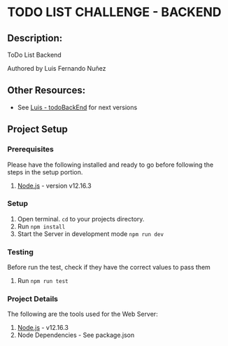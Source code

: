 # TODO LIST CHALLENGE - BACKEND

##  Description:

ToDo List Backend

Authored by Luis Fernando Nuñez

## Other Resources:

* See [Luis - todoBackEnd](https://github.com/luisiy01/todoBackEnd) for next versions

## Project Setup

### Prerequisites

Please have the following installed and ready to go before following the steps in the setup portion.

1. [Node.js](https://nodejs.org/en/) - version v12.16.3

### Setup

1. Open terminal. `cd` to your projects directory.
2. Run `npm install`
3. Start the Server in development mode `npm run dev`

### Testing

Before run the test, check if they have the correct values to pass them

1. Run `npm run test`

### Project Details

The following are the tools used for the Web Server:

1) [Node.js](https://nodejs.org/en/) - v12.16.3
2) Node Dependencies - See package.json